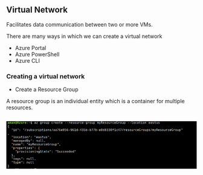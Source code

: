 ## Virtual Network
Facilitates data communication between two or more VMs.

There are many ways in which we can create a virtual network
- Azure Portal
- Azure PowerShell
- Azure CLI

### Creating a virtual network
- Create a Resource Group

A resource group is an individual entity which is a container for multiple resources.

```az group create --resource-group myResourceGroup --location eastus 
```

![Create Resource Group](./img/create_resource_group.png)